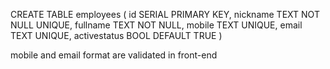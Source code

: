 CREATE TABLE employees (
	id SERIAL PRIMARY KEY,
	nickname TEXT NOT NULL UNIQUE,
	fullname TEXT NOT NULL,
	mobile TEXT UNIQUE,
	email TEXT UNIQUE,
	activestatus BOOL DEFAULT TRUE
)

mobile and email format are validated in front-end